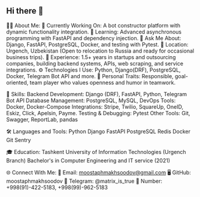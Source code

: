 ## Hi there 👋

👨‍💻 About Me:
🔭 Currently Working On: A bot constructor platform with dynamic functionality integration.
🌱 Learning: Advanced asynchronous programming with FastAPI and dependency injection.
💬 Ask Me About: Django, FastAPI, PostgreSQL, Docker, and testing with Pytest.
📍 Location: Urgench, Uzbekistan (Open to relocation to Russia and ready for occasional business trips).
💼 Experience: 1.5+ years in startups and outsourcing companies, building backend systems, APIs, web scraping, and service integrations.
⚙️ Technologies I Use: Python, Django(DRF), PostgreSQL, Docker, Telegram Bot API and more.
🎯 Personal Traits: Responsible, goal-oriented, team player who values openness and humor in teamwork.

🚀 Skills:
Backend Development: Django (DRF), FastAPI, Python, Telegram Bot API
Database Management: PostgreSQL, MySQL,
DevOps Tools: Docker, Docker-Compose
Integrations: Stripe, Twilio, SquareUp, OneID, Eskiz, Click, Apelsin, Payme.
Testing & Debugging: Pytest
Other Tools: Git, Swagger, ReportLab, pandas

🛠️ Languages and Tools:
Python Django FastAPI PostgreSQL Redis Docker Git Sentry

🎓 Education:
Tashkent University of Information Technologies (Urgench Branch)
Bachelor's in Computer Engineering and IT service (2021)

🌐 Connect With Me:
📧 Email: moostaphmakhsoodov@gmail.com
🖥️ GitHub: moostaphmakhsoodov
📱 Telegram: @matrix_is_true
📱 Number: +998(91)-422-5183, +998(99)-962-5183

